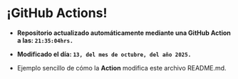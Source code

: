 # ¡GitHub Actions!
* **Repositorio actualizado automáticamente mediante una GitHub Action a las: `21:35:04hrs.`**
* **Modificado el día: `13, del mes de octubre, del año 2025.`**

* Ejemplo sencillo de cómo la **Action** modifica este archivo README.md.
